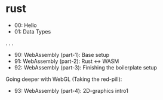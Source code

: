 # rust

* 00: Hello
* 01: Data Types

.
.
.

* 90: WebAssembly (part-1):  Base setup
* 91: WebAssembly (part-2):  Rust <-> WASM
* 92: WebAssembly (part-3):  Finishing the boilerplate setup


Going deeper with WebGL (Taking the red-pill):
* 93: WebAssembly (part-4):  2D-graphics intro1